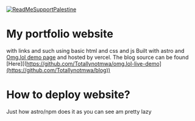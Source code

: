 [![ReadMeSupportPalestine](https://raw.githubusercontent.com/Safouene1/support-palestine-banner/master/banner-project.svg)](arab.org/click-to-help/palestine/)
# My portfolio website
 with links and such using basic html and css and js
Built with astro and [Omg.lol demo page](https://github.com/Totallynotmwa/omg.lol-live-demo) and hosted by vercel.
The blog  source can be found [Here][(https://github.com/Totallynotmwa/omg.lol-live-demo](https://github.com/Totallynotmwa/blog))
# How to deploy website?
Just how astro/npm does it 
as you can see am pretty lazy
